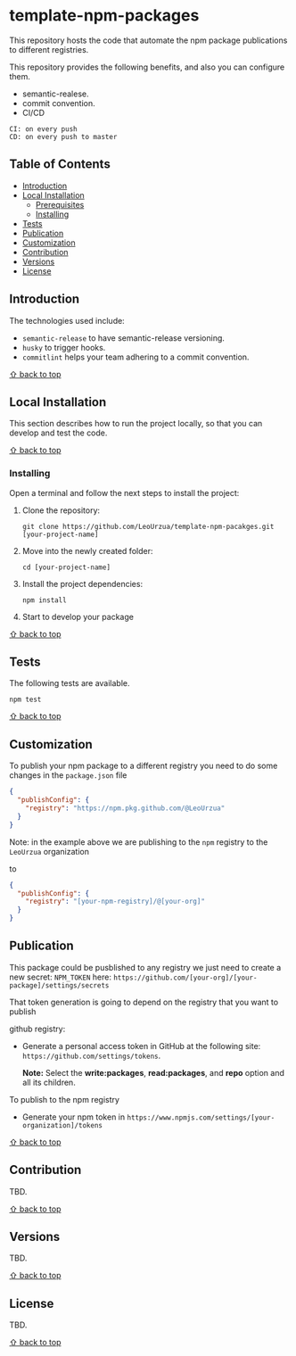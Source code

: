 # template-npm-packages

This repository hosts the code that automate the npm package publications to different registries.

This repository provides the following benefits, and also you can configure them.

* semantic-realese.
* commit convention.
* CI/CD

```
CI: on every push
CD: on every push to master
```

## Table of Contents
    
- [Introduction](#introduction)
- [Local Installation](#local-installation)
  - [Prerequisites](#prerequisites)
  - [Installing](#installing)
- [Tests](#tests)
- [Publication](#publication)
- [Customization](#customization)
- [Contribution](#contribution)
- [Versions](#versions)
- [License](#license)

## Introduction

The technologies used include:

- `semantic-release` to have semantic-release versioning.
- `husky` to trigger hooks.
- `commitlint` helps your team adhering to a commit convention.


[⇧ back to top](#table-of-contents)

## Local Installation

This section describes how to run the project locally, so that you can develop
and test the code.

[⇧ back to top](#table-of-contents)

### Installing

Open a terminal and follow the next steps
to install the project:

1. Clone the repository:

   ```shell
   git clone https://github.com/LeoUrzua/template-npm-pacakges.git [your-project-name]
   ```

1. Move into the newly created folder:

   ```shell
   cd [your-project-name]
   ```

1. Install the project dependencies:

   ```shell
   npm install
   ```
   
1. Start to develop your package

[⇧ back to top](#table-of-contents)

## Tests

The following tests are available.

```shell
npm test
```

[⇧ back to top](#table-of-contents)

## Customization 

To publish your npm package to a different registry you need to do some changes in the `package.json` file


```json
{
  "publishConfig": {
    "registry": "https://npm.pkg.github.com/@LeoUrzua"
  }
}
```

Note: in the example above we are publishing to the `npm` registry to the `LeoUrzua` organization

to 

```json
{
  "publishConfig": {
    "registry": "[your-npm-registry]/@[your-org]"
  }
}
```

## Publication

This package could be pusblished to any registry we just need to create a new secret: `NPM_TOKEN` here: `https://github.com/[your-org]/[your-package]/settings/secrets`

That token generation is going to depend on the registry that you want to publish

github registry:

* Generate a personal access token in GitHub at the following site:
   `https://github.com/settings/tokens`. 

	**Note:** Select the **write:packages**, **read:packages**,  and **repo** option and all its children.

To publish to the npm registry

* Generate your npm token in `https://www.npmjs.com/settings/[your-organization]/tokens`


[⇧ back to top](#table-of-contents)

## Contribution

TBD.

[⇧ back to top](#table-of-contents)

## Versions

TBD.

[⇧ back to top](#table-of-contents)

## License

TBD.

[⇧ back to top](#table-of-contents)
